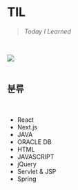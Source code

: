 # TIL
> _Today I Learned_
<br>

![](https://velog.velcdn.com/images/so2i/post/45d083cb-01e9-4c72-9648-fd027241f4e3/image.gif)
<br>
<br>

## 분류
<br>

- React
- Next.js
- JAVA
- ORACLE DB
- HTML
- JAVASCRIPT
- jQuery
- Servlet & JSP
- Spring
